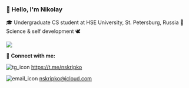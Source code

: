 ### 👋 Hello, I'm Nikolay

🎓 Undergraduate CS student at HSE University, St. Petersburg, Russia
📐 Science & self development 🕊️

![](https://komarev.com/ghpvc/?username=Skripkon&label=PROFILE+VIEWS&color=brightgreen)


🔗 **Connect with me:**

![tg_icon](https://github.com/Skripkon/Skripkon/assets/78466953/0671720b-f843-4f34-a8ff-25de9279c5d2) https://t.me/nskripko

![email_icon](https://github.com/Skripkon/Skripkon/assets/78466953/607345ce-e7a7-48a6-8e54-594bdd7076c8) nskripko@icloud.com 
